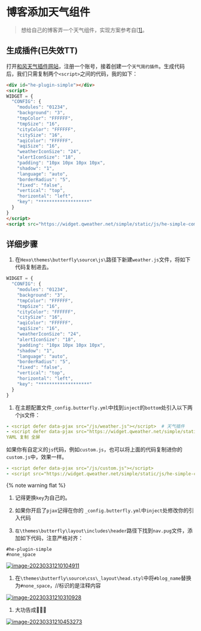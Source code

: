 # 博客添加天气组件

> 想给自己的博客弄一个天气组件，实现方案参考自[[1\]](https://www.cnblogs.com/zlli/p/18739043#fn1)。

## 生成插件(已失效TT)

打开[和风天气插件网站](https://widget.qweather.com/)，注册一个账号，接着创建一个`天气简约插件`。生成代码后，我们只需复制两个`<script>`之间的代码，我的如下：

```html
<div id="he-plugin-simple"></div>
<script>
WIDGET = {
  "CONFIG": {
    "modules": "01234",
    "background": "3",
    "tmpColor": "FFFFFF",
    "tmpSize": "16",
    "cityColor": "FFFFFF",
    "citySize": "16",
    "aqiColor": "FFFFFF",
    "aqiSize": "16",
    "weatherIconSize": "24",
    "alertIconSize": "18",
    "padding": "10px 10px 10px 10px",
    "shadow": "1",
    "language": "auto",
    "borderRadius": "5",
    "fixed": "false",
    "vertical": "top",
    "horizontal": "left",
    "key": "*******************"
  }
}
</script>
<script src="https://widget.qweather.net/simple/static/js/he-simple-common.js?v=2.0"></script>
```

## 详细步骤

1. 在`Hexo\themes\butterfly\source\js\`路径下新建`weather.js`文件，将如下代码复制进去。

```javascript
WIDGET = {
  "CONFIG": {
    "modules": "01234",
    "background": "3",
    "tmpColor": "FFFFFF",
    "tmpSize": "16",
    "cityColor": "FFFFFF",
    "citySize": "16",
    "aqiColor": "FFFFFF",
    "aqiSize": "16",
    "weatherIconSize": "24",
    "alertIconSize": "18",
    "padding": "10px 10px 10px 10px",
    "shadow": "1",
    "language": "auto",
    "borderRadius": "5",
    "fixed": "false",
    "vertical": "top",
    "horizontal": "left",
    "key": "*******************"
  }
}
```

1. 在主题配置文件`_config.butterfly.yml`中找到`inject`的`bottom`处引入以下两个js文件：

```yaml
- <script defer data-pjax src="/js/weather.js"></script>  # 天气插件 
- <script defer data-pjax src="https://widget.qweather.net/simple/static/js/he-simple-common.js?v=2.0"></script>  # 天气插件官方js
YAML 复制 全屏
```

如果你有自定义的`js`代码，例如`custom.js`，也可以将上面的代码复制进你的`custom.js`中，效果一样。

```yaml
- <script defer data-pjax src="/js/custom.js"></script>
- <script src="https://widget.qweather.net/simple/static/js/he-simple-common.js?v=2.0"></script>  # 天气插件官方js
```

{% note warning flat %}

1. 记得更换`key`为自己的。
2. 如果你开启了`pjax`记得在你的 `_config.butterfly.yml`中`inject`处修改你的引入代码

1. `在\themes\butterfly\layout\includes\header`路径下找到`nav.pug`文件，添加如下代码，注意严格对齐：

```pug
#he-plugin-simple
#none_space
```

[![image-20230331210104911](https://lizilong.oss-cn-hangzhou.aliyuncs.com/typora/image-20230331210104911.png)](https://lizilong.oss-cn-hangzhou.aliyuncs.com/typora/image-20230331210104911.png)

1. 在`\themes\butterfly\source\css\_layout\head.styl`中将`#blog_name`替换为`#none_space`，//标识的是注释内容

[![image-20230331210310928](https://lizilong.oss-cn-hangzhou.aliyuncs.com/typora/image-20230331210310928.png)](https://lizilong.oss-cn-hangzhou.aliyuncs.com/typora/image-20230331210310928.png)

1. 大功告成🎉🎉🎉

[![image-20230331210453273](https://lizilong.oss-cn-hangzhou.aliyuncs.com/typora/image-20230331210453273.png)](https://lizilong.oss-cn-hangzhou.aliyuncs.com/typora/image-20230331210453273.png)


